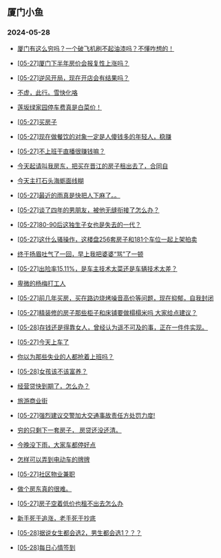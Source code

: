 ## 厦门小鱼 
### 2024-05-28

+ [厦门有这么穷吗？一个破飞机刷不起油漆吗？不懂咋想的！](http://bbs.xmfish.com/read-htm-tid-18196185.html)

+ [[05-27]厦门下半年房价会报复性上涨吗？](http://bbs.xmfish.com/read-htm-tid-18196229.html)

+ [[05-27]逆风开局，现在开店会有结果吗？](http://bbs.xmfish.com/read-htm-tid-18196137.html)

+ [不虚，此行。雪快化咯](http://bbs.xmfish.com/read-htm-tid-18196188.html)

+ [莲坂绿家园停车费真是白菜价！](http://bbs.xmfish.com/read-htm-tid-18196366.html)

+ [[05-27]买房子](http://bbs.xmfish.com/read-htm-tid-18196285.html)

+ [[05-27]现在做餐饮的对象一定是人傻钱多的年轻人，稳赚](http://bbs.xmfish.com/read-htm-tid-18196303.html)

+ [[05-27]不上班干直播很赚钱嘛？](http://bbs.xmfish.com/read-htm-tid-18196168.html)

+ [今天起请叫我房东，把买在晋江的房子租出去了，合同自](http://bbs.xmfish.com/read-htm-tid-18196479.html)

+ [今天主打石头海蛎面线糊](http://bbs.xmfish.com/read-htm-tid-18196169.html)

+ [[05-27]最近的雨真是快把人下麻了。。](http://bbs.xmfish.com/read-htm-tid-18196288.html)

+ [[05-27]谈了四年的男朋友，被他无缝衔接了怎么办？](http://bbs.xmfish.com/read-htm-tid-18196529.html)

+ [[05-27]80-90后这独生子女也是失去的一代？](http://bbs.xmfish.com/read-htm-tid-18196256.html)

+ [[05-27]这什么骚操作，这楼盘256套房子和181个车位一起上架拍卖](http://bbs.xmfish.com/read-htm-tid-18196481.html)

+ [终于扬眉吐气了一回，早上我把婆婆“骂”了一顿](http://bbs.xmfish.com/read-htm-tid-18196408.html)

+ [[05-27]出险率15.11%，是车主技术太菜还是车辆技术太差？](http://bbs.xmfish.com/read-htm-tid-18196308.html)

+ [卑微的杨梅打工人](http://bbs.xmfish.com/read-htm-tid-18196582.html)

+ [[05-27]前几年买房，买在路边烧烤噪音高价等问题，现在抑郁，自我封闭](http://bbs.xmfish.com/read-htm-tid-18196405.html)

+ [[05-27]精装修的房子那些柜子和床铺要做榻榻米吗 大家给点建议？](http://bbs.xmfish.com/read-htm-tid-18196337.html)

+ [[05-28]存钱还是得靠女人，曾经认为遥不可及的事，正在一件件实现。](http://bbs.xmfish.com/read-htm-tid-18196670.html)

+ [[05-27]今天上车了](http://bbs.xmfish.com/read-htm-tid-18196636.html)

+ [你以为那些失业的人都抢着上班吗？](http://bbs.xmfish.com/read-htm-tid-18196623.html)

+ [[05-28]女孩该不该富养？](http://bbs.xmfish.com/read-htm-tid-18196795.html)

+ [经营贷快到期了，怎么办？](http://bbs.xmfish.com/read-htm-tid-18196492.html)

+ [旅游商业街](http://bbs.xmfish.com/read-htm-tid-18196450.html)

+ [[05-27]强烈建议交警加大交通事故责任方处罚力度!](http://bbs.xmfish.com/read-htm-tid-18196449.html)

+ [穷的只剩下一套房子， 房贷还没还清。](http://bbs.xmfish.com/read-htm-tid-18196671.html)

+ [今晚没下雨，大家车都停好点](http://bbs.xmfish.com/read-htm-tid-18196654.html)

+ [怎样可以弄到电动车的牌牌](http://bbs.xmfish.com/read-htm-tid-18196522.html)

+ [[05-27]社区物业兼职](http://bbs.xmfish.com/read-htm-tid-18196554.html)

+ [做个房东真的很难。](http://bbs.xmfish.com/read-htm-tid-18196784.html)

+ [[05-27]房子空着低价也租不出去怎么办](http://bbs.xmfish.com/read-htm-tid-18196677.html)

+ [新手死于追涨，老手死于抄底](http://bbs.xmfish.com/read-htm-tid-18196662.html)

+ [[05-28]据说女生都会选2，男生都会选1？？？](http://bbs.xmfish.com/read-htm-tid-18196887.html)

+ [[05-28]每日心情签到](http://bbs.xmfish.com/read-htm-tid-18196663.html)

